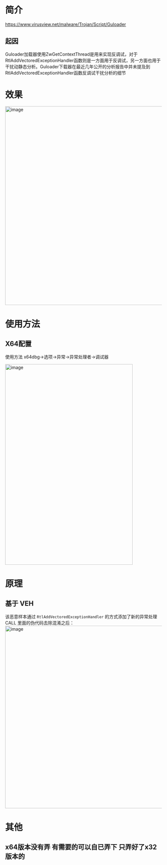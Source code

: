 # 简介
https://www.virusview.net/malware/Trojan/Script/Guloader

## 起因
Guloader加载器使用ZwGetContextThread是用来实现反调试，对于RtlAddVectoredExceptionHandler函数则是一方面用于反调试，另一方面也用于干扰动静态分析。Guloader下载器在最近几年公开的分析报告中并未提及到RtlAddVectoredExceptionHandler函数反调试干扰分析的细节

# 效果
<img width="1806" height="639" alt="image" src="https://github.com/user-attachments/assets/4c56f390-43da-4ce5-aa43-5e25269cfbdb" />

# 使用方法
## X64配置
使用方法 x64dbg->选项->异常->异常处理者->调试器

<img width="410" height="645" alt="image" src="https://github.com/user-attachments/assets/ff27b62f-7684-41ba-a636-94f78f9e9bd1" />

# 原理
## 基于 VEH
该恶意样本通过 `RtlAddVectoredExceptionHandler` 的方式添加了新的异常处理CALL 里面的伪代码去除混淆之后：
<img width="1007" height="587" alt="image" src="https://github.com/user-attachments/assets/01fb61f6-c43c-43cf-a5fd-1899a8803f9d" />

# 其他
## x64版本没有弄 有需要的可以自已弄下 只弄好了x32版本的

